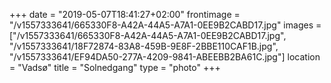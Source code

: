+++
date = "2019-05-07T18:41:27+02:00"
frontimage = "/v1557333641/665330F8-A42A-44A5-A7A1-0EE9B2CABD17.jpg"
images = ["/v1557333641/665330F8-A42A-44A5-A7A1-0EE9B2CABD17.jpg", "/v1557333641/18F72874-83A8-459B-9E8F-2BBE110CAF1B.jpg", "/v1557333641/EF94DA50-277A-4209-9841-ABEEBB2BA61C.jpg"]
location = "Vadsø"
title = "Solnedgang"
type = "photo"
+++

